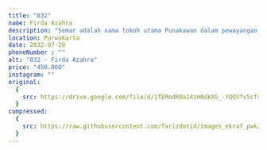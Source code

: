 ```yaml
---
title: "032"
name: Firda Azahra
description: "Semar adalah nama tokoh utama Punakawan dalam pewayangan Jawa, Sunda, dan Bali. Tokoh ini dikisahkan sebagai pengasuh sekaligus penasihat para ksatria dalam kisah Mahabatara dan Ramayana, dengan ornament wayang gunungan,  pewayangan berperan akan selalu ada wayang gunungan, batik florals yang ikut menghiasi berasal dari bali"
location: Purwakarta
date: 2032-07-20
phoneNumber : ""
alt: "032 - Firda Azahra"
price: "450.000"
instagram: ""
original:
  {
    src: https://drive.google.com/file/d/1fEModR0a14zmNdkXG_-YQQVfv5cfr2yL/view?usp=sharing,
  }
compressed:
  {
    src: https://raw.githubusercontent.com/farizdotid/images_ekraf_pwk/main/teraspendopocoffee/032.jpeg,
  }
---
```

